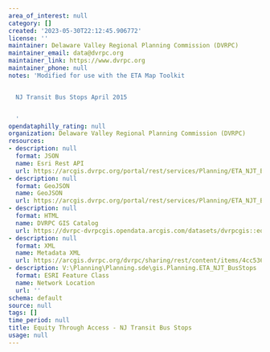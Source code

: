 ```yaml
---
area_of_interest: null
category: []
created: '2023-05-30T22:12:45.906772'
license: ''
maintainer: Delaware Valley Regional Planning Commission (DVRPC)
maintainer_email: data@dvrpc.org
maintainer_link: https://www.dvrpc.org
maintainer_phone: null
notes: 'Modified for use with the ETA Map Toolkit


  NJ Transit Bus Stops April 2015


  '
opendataphilly_rating: null
organization: Delaware Valley Regional Planning Commission (DVRPC)
resources:
- description: null
  format: JSON
  name: Esri Rest API
  url: https://arcgis.dvrpc.org/portal/rest/services/Planning/ETA_NJT_BusStops/FeatureServer/0
- description: null
  format: GeoJSON
  name: GeoJSON
  url: https://arcgis.dvrpc.org/portal/rest/services/Planning/ETA_NJT_BusStops/FeatureServer/0/query?where=1=1&outsr=4326&outfields=*&f=geojson
- description: null
  format: HTML
  name: DVRPC GIS Catalog
  url: https://dvrpc-dvrpcgis.opendata.arcgis.com/datasets/dvrpcgis::equity-through-access-nj-transit-bus-stops
- description: null
  format: XML
  name: Metadata XML
  url: https://arcgis.dvrpc.org/dvrpc/sharing/rest/content/items/4cc536d389e24161872a862ca887d533/info/metadata/metadata.xml?format=default
- description: V:\Planning\Planning.sde\gis.Planning.ETA_NJT_BusStops
  format: ESRI Feature Class
  name: Network Location
  url: ''
schema: default
source: null
tags: []
time_period: null
title: Equity Through Access - NJ Transit Bus Stops
usage: null
---
```

